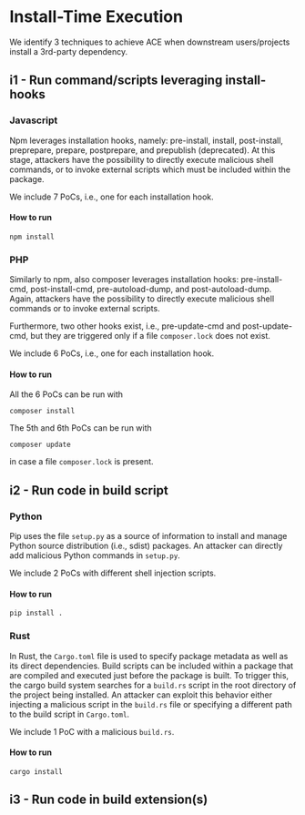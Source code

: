 # Install-Time Execution

We identify 3 techniques to achieve ACE when downstream users/projects install
a 3rd-party dependency.



## i1 - Run command/scripts leveraging install-hooks

### Javascript

Npm leverages installation hooks, namely: 
pre-install, install, post-install, preprepare, prepare, postprepare,
and prepublish (deprecated). 
At this stage, attackers have the possibility to directly execute malicious
shell commands, or to invoke external scripts which must be included within
the package.

We include 7 PoCs, i.e., one for each installation hook.

#### How to run

```
npm install
```

### PHP

Similarly to npm, also composer leverages installation hooks:
pre-install-cmd, post-install-cmd, pre-autoload-dump, and post-autoload-dump.
Again, attackers have the possibility to directly execute malicious
shell commands or to invoke external scripts.

Furthermore, two other hooks exist, i.e., 
pre-update-cmd and post-update-cmd,
but they are triggered only if a file `composer.lock` does not exist.

We include 6 PoCs, i.e., one for each installation hook.

#### How to run

All the 6 PoCs can be run with
```
composer install
```

The 5th and 6th PoCs can be run with
```
composer update
```
in case a file `composer.lock` is present.



## i2 - Run code in build script


### Python

Pip uses the file `setup.py` as a source of information to install and manage
Python source distribution (i.e., sdist) packages.
An attacker can directly add malicious Python commands in `setup.py`.

We include 2 PoCs with different shell injection scripts.

#### How to run

```
pip install .
```


### Rust

In Rust, the `Cargo.toml` file is used to specify package metadata as well as
its direct dependencies.
Build scripts can be included within a package that are compiled and executed
just before the package is built.
To trigger this, the cargo build system searches for a `build.rs` script in the
root directory of the project being installed.
An attacker can exploit this behavior either injecting a malicious script in
the `build.rs` file or specifying a different path to the build script in
`Cargo.toml`.

We include 1 PoC with a malicious `build.rs`.

#### How to run
```
cargo install
```



## i3 - Run code in build extension(s)


